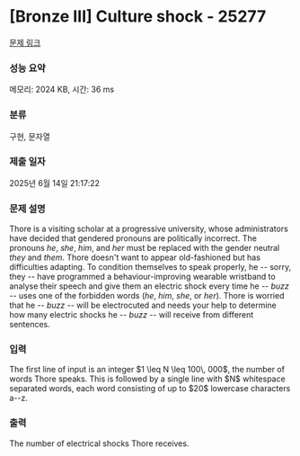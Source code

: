 # [Bronze III] Culture shock - 25277 

[문제 링크](https://www.acmicpc.net/problem/25277) 

### 성능 요약

메모리: 2024 KB, 시간: 36 ms

### 분류

구현, 문자열

### 제출 일자

2025년 6월 14일 21:17:22

### 문제 설명

<p>Thore is a visiting scholar at a progressive university, whose administrators have decided that gendered pronouns are politically incorrect. The pronouns <em>he</em>, <em>she</em>, <em>him</em>, and <em>her</em> must be replaced with the gender neutral <em>they</em> and <em>them</em>. Thore doesn't want to appear old-fashioned but has difficulties adapting. To condition themselves to speak properly, he -- sorry, they -- have programmed a behaviour-improving wearable wristband to analyse their speech and give them an electric shock every time he -- <em>buzz</em> -- uses one of the forbidden words (<em>he</em>, <em>him</em>, <em>she</em>, or <em>her</em>). Thore is worried that he -- <em>buzz</em> -- will be electrocuted and needs your help to determine how many electric shocks he -- <em>buzz</em> -- will receive from different sentences.</p>

### 입력 

 <p>The first line of input is an integer $1 \leq N \leq 100\, 000$, the number of words Thore speaks. This is followed by a single line with $N$ whitespace separated  words, each word consisting of up to $20$ lowercase characters a--z.</p>

### 출력 

 <p>The number of electrical shocks Thore receives.</p>


